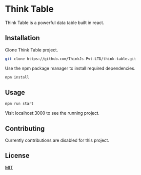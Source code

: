 # Think Table

Think Table is a powerful data table built in react. 

## Installation

Clone Think Table project.

```bash
git clone https://github.com/ThinkJs-Pvt-LTD/think-table.git
```
Use the npm package manager to install required dependencies.
```bash
npm install
```

## Usage
```bash
npm run start
```
Visit localhost:3000 to see the running project.

## Contributing
Currently contributions are disabled for this project.

## License
[MIT](https://choosealicense.com/licenses/mit/)